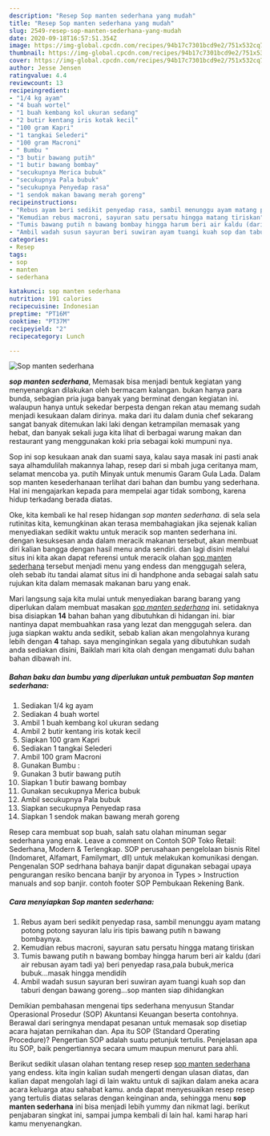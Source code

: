 ```yaml
---
description: "Resep Sop manten sederhana yang mudah"
title: "Resep Sop manten sederhana yang mudah"
slug: 2549-resep-sop-manten-sederhana-yang-mudah
date: 2020-09-18T16:57:51.354Z
image: https://img-global.cpcdn.com/recipes/94b17c7301bcd9e2/751x532cq70/sop-manten-sederhana-foto-resep-utama.jpg
thumbnail: https://img-global.cpcdn.com/recipes/94b17c7301bcd9e2/751x532cq70/sop-manten-sederhana-foto-resep-utama.jpg
cover: https://img-global.cpcdn.com/recipes/94b17c7301bcd9e2/751x532cq70/sop-manten-sederhana-foto-resep-utama.jpg
author: Jesse Jensen
ratingvalue: 4.4
reviewcount: 13
recipeingredient:
- "1/4 kg ayam"
- "4 buah wortel"
- "1 buah kembang kol ukuran sedang"
- "2 butir kentang iris kotak kecil"
- "100 gram Kapri"
- "1 tangkai Selederi"
- "100 gram Macroni"
- " Bumbu "
- "3 butir bawang putih"
- "1 butir bawang bombay"
- "secukupnya Merica bubuk"
- "secukupnya Pala bubuk"
- "secukupnya Penyedap rasa"
- "1 sendok makan bawang merah goreng"
recipeinstructions:
- "Rebus ayam beri sedikit penyedap rasa, sambil menunggu ayam matang potong potong sayuran lalu iris tipis bawang putih n bawang bombaynya."
- "Kemudian rebus macroni, sayuran satu persatu hingga matang tiriskan"
- "Tumis bawang putih n bawang bombay hingga harum beri air kaldu (dari air rebusan ayam tadi ya) beri penyedap rasa,pala bubuk,merica bubuk...masak hingga mendidih"
- "Ambil wadah susun sayuran beri suwiran ayam tuangi kuah sop dan taburi dengan bawang goreng...sop manten siap dihidangkan"
categories:
- Resep
tags:
- sop
- manten
- sederhana

katakunci: sop manten sederhana 
nutrition: 191 calories
recipecuisine: Indonesian
preptime: "PT16M"
cooktime: "PT37M"
recipeyield: "2"
recipecategory: Lunch

---
```



![Sop manten sederhana](https://img-global.cpcdn.com/recipes/94b17c7301bcd9e2/751x532cq70/sop-manten-sederhana-foto-resep-utama.jpg)

<b><i>sop manten sederhana</i></b>, Memasak bisa menjadi bentuk kegiatan yang menyenangkan dilakukan oleh bermacam kalangan. bukan hanya para bunda, sebagian pria juga banyak yang berminat dengan kegiatan ini. walaupun hanya untuk sekedar berpesta dengan rekan atau memang sudah menjadi kesukaan dalam dirinya. maka dari itu dalam dunia chef sekarang sangat banyak ditemukan laki laki dengan ketrampilan memasak yang hebat, dan banyak sekali juga kita lihat di berbagai warung makan dan restaurant yang menggunakan koki pria sebagai koki mumpuni nya.

Sop ini sop kesukaan anak dan suami saya, kalau saya masak ini pasti anak saya alhamdulilah makannya lahap, resep dari si mbah juga ceritanya mam, selamat mencoba ya. putih Minyak untuk menumis Garam Gula Lada. Dalam sop manten kesederhanaan terlihat dari bahan dan bumbu yang sederhana. Hal ini mengajarkan kepada para mempelai agar tidak sombong, karena hidup terkadang berada diatas.

Oke, kita kembali ke hal resep hidangan <i>sop manten sederhana</i>. di sela sela rutinitas kita, kemungkinan akan terasa membahagiakan jika sejenak kalian menyediakan sedikit waktu untuk meracik sop manten sederhana ini. dengan kesuksesan anda dalam meracik makanan tersebut, akan membuat diri kalian bangga dengan hasil menu anda sendiri. dan lagi disini melalui situs ini kita akan dapat referensi untuk meracik olahan <u>sop manten sederhana</u> tersebut menjadi menu yang endess dan menggugah selera, oleh sebab itu tandai alamat situs ini di handphone anda sebagai salah satu rujukan kita dalam memasak makanan baru yang enak.


Mari langsung saja kita mulai untuk menyediakan barang barang yang diperlukan dalam membuat masakan <u><i>sop manten sederhana</i></u> ini. setidaknya bisa disiapkan <b>14</b> bahan bahan yang dibutuhkan di hidangan ini. biar nantinya dapat membuahkan rasa yang lezat dan menggugah selera. dan juga siapkan waktu anda sedikit, sebab kalian akan mengolahnya kurang lebih dengan <b>4</b> tahap. saya menginginkan segala yang dibutuhkan sudah anda sediakan disini, Baiklah mari kita olah dengan mengamati dulu bahan bahan dibawah ini.

<!--inarticleads1-->

##### Bahan baku dan bumbu yang diperlukan untuk pembuatan Sop manten sederhana:

1. Sediakan 1/4 kg ayam
1. Sediakan 4 buah wortel
1. Ambil 1 buah kembang kol ukuran sedang
1. Ambil 2 butir kentang iris kotak kecil
1. Siapkan 100 gram Kapri
1. Sediakan 1 tangkai Selederi
1. Ambil 100 gram Macroni
1. Gunakan  Bumbu :
1. Gunakan 3 butir bawang putih
1. Siapkan 1 butir bawang bombay
1. Gunakan secukupnya Merica bubuk
1. Ambil secukupnya Pala bubuk
1. Siapkan secukupnya Penyedap rasa
1. Siapkan 1 sendok makan bawang merah goreng


Resep cara membuat sop buah, salah satu olahan minuman segar sederhana yang enak. Leave a comment on Contoh SOP Toko Retail: Sederhana, Modern &amp; Terlengkap. SOP perusahaan pengelolaan bisnis Ritel (Indomaret, Alfamart, Familymart, dll) untuk melakukan komunikasi dengan. Pengenalan SOP sedrhana bahaya banjir dapat digunakan sebagai upaya pengurangan resiko bencana banjir by aryonoa in Types &gt; Instruction manuals and sop banjir. contoh footer SOP Pembukaan Rekening Bank. 

<!--inarticleads2-->

##### Cara menyiapkan Sop manten sederhana:

1. Rebus ayam beri sedikit penyedap rasa, sambil menunggu ayam matang potong potong sayuran lalu iris tipis bawang putih n bawang bombaynya.
1. Kemudian rebus macroni, sayuran satu persatu hingga matang tiriskan
1. Tumis bawang putih n bawang bombay hingga harum beri air kaldu (dari air rebusan ayam tadi ya) beri penyedap rasa,pala bubuk,merica bubuk...masak hingga mendidih
1. Ambil wadah susun sayuran beri suwiran ayam tuangi kuah sop dan taburi dengan bawang goreng...sop manten siap dihidangkan


Demikian pembahasan mengenai tips sederhana menyusun Standar Operasional Prosedur (SOP) Akuntansi Keuangan beserta contohnya. Berawal dari seringnya mendapat pesanan untuk memasak sop disetiap acara hajatan pernikahan dan. Apa itu SOP (Standard Operating Procedure)? Pengertian SOP adalah suatu petunjuk tertulis. Penjelasan apa itu SOP, baik pengertiannya secara umum maupun menurut para ahli. 

Berikut sedikit ulasan olahan tentang resep resep <u>sop manten sederhana</u> yang endess. kita ingin kalian sudah mengerti dengan ulasan diatas, dan kalian dapat mengolah lagi di lain waktu untuk di sajikan dalam aneka acara acara keluarga atau sahabat kamu. anda dapat menyesuaikan resep resep yang tertulis diatas selaras dengan keinginan anda, sehingga menu <b>sop manten sederhana</b> ini bisa menjadi lebih yummy dan nikmat lagi. berikut penjabaran singkat ini, sampai jumpa kembali di lain hal. kami harap hari kamu menyenangkan.
